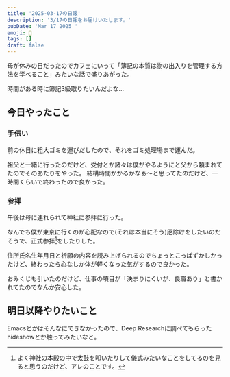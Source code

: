 ```yaml
---
title: '2025-03-17の日報'
description: '3/17の日報をお届けいたします。'
pubDate: 'Mar 17 2025 '
emoji: 🦊
tags: []
draft: false
---
```


母が休みの日だったのでカフェにいって「簿記の本質は物の出入りを管理する方法を学べること」みたいな話で盛りあがった。

時間がある時に簿記3級取りたいんだよな...

## 今日やったこと

### 手伝い

前の休日に粗大ゴミを運びだしたので、それをゴミ処理場まで運んだ。

祖父と一緒に行ったのだけど、受付とか諸々は僕がやるようにと父から頼まれてたのでそのあたりをやった。
結構時間かかるかなぁ〜と思ってたのだけど、一時間くらいで終わったので良かった。

### 参拝

午後は母に連れられて神社に参拝に行った。

なんでも僕が東京に行くのが心配なので(それは本当にそう)厄除けをしたいのだそうで、正式参拝[^1]をしたりした。

住所氏名生年月日と祈願の内容を読み上げられるのでちょっとこっぱずかしかったけど、終わったら心なしか体が軽くなった気がするので良かった。

おみくじも引いたのだけど、仕事の項目が「決まりにくいが、良職あり」と書かれてたのでなんか安心した。

## 明日以降やりたいこと

Emacsとかはそんなにできなかったので、Deep
Researchに調べてもらったhideshowとか触ってみたいなと。

[^1]: よく神社の本殿の中で太鼓を叩いたりして儀式みたいなことをしてるのを見ると思うのだけど、アレのことです。
